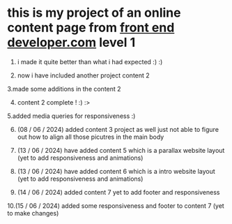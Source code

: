 # this is my project of an online content page from [front end developer.com](https://www.frontendpractice.com/) level 1 
1. i made it quite better than what i had expected :) :)

2. now i have included another project content 2 

3.made some additions in the content 2 

4. content 2 complete ! :) :> 

5.added media queries for responsiveness :) 

6. (08 / 06 / 2024) added content 3 project as well
just not able to figure out how to align all those picutres in the main body

7. (13 / 06 / 2024) have added content 5 which is a parallax website layout (yet to add responsiveness and animations)

8. (13 / 06 / 2024) have added content 6 which is a intro website layout (yet to add responsiveness and animations)

9. (14 / 06 / 2024) added content 7 yet to add footer and responsiveness

10.(15 / 06 / 2024) added some responsiveness and footer to content 7 (yet to make changes) 